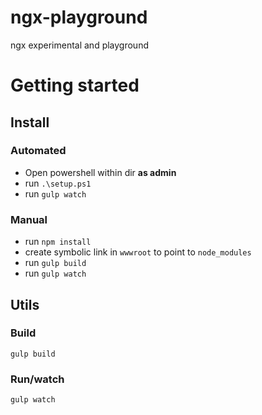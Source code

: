 # ngx-playground
ngx experimental and playground

# Getting started

## Install

### Automated
 - Open powershell within dir **as admin**
 - run `.\setup.ps1`
 - run `gulp watch`

### Manual
 - run `npm install`
 - create symbolic link in `wwwroot` to point to `node_modules`
 - run `gulp build`
 - run `gulp watch`


## Utils

### Build

```
gulp build
```

### Run/watch

```
gulp watch
```